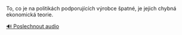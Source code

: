 
To, co je na politikách podporujících výrobce špatné, je jejich chybná ekonomická teorie.

[🔊 Poslechnout audio](/data/7-paragraphs/audio/chapter_62/para_003-To-co-je-na-politikch-podporujcch-vrobce-pat.mp3)
